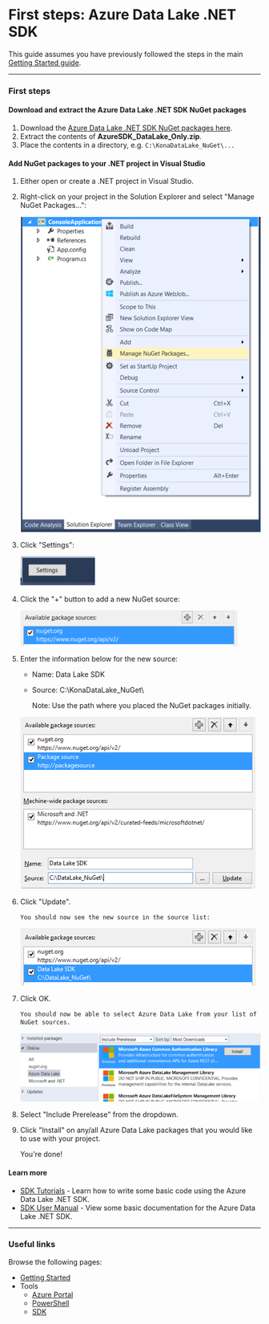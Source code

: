 # First steps: Azure Data Lake .NET SDK

This guide assumes you have previously followed the steps in the main [Getting Started guide](../GettingStarted.md).

------------

### First steps

#### Download and extract the Azure Data Lake .NET SDK NuGet packages
1. Download the [Azure Data Lake .NET SDK NuGet packages here](https://github.com/MicrosoftBigData/AzureDataLake/releases).
1. Extract the contents of **AzureSDK_DataLake_Only.zip**.
1. Place the contents in a directory, e.g. ``C:\KonaDataLake_NuGet\...``

#### Add NuGet packages to your .NET project in Visual Studio
1. Either open or create a .NET project in Visual Studio.

1. Right-click on your project in the Solution Explorer and select "Manage NuGet Packages...":

    ![](img/firststeps_managenugetpackages.png)

1. Click "Settings":

    ![](img/firststeps_settings.png)

1. Click the "+" button to add a new NuGet source:

    ![](img/firststeps_settings_plus.png)

1. Enter the information below for the new source:

    * Name: Data Lake SDK
    * Source: C:\KonaDataLake_NuGet\

        Note: Use the path where you placed the NuGet packages initially.

    ![](img/firststeps_settings_enterinfo.png)

1. Click "Update".
 
       You should now see the new source in the source list:
    
    ![](img/firststeps_settings_updated.png)

1. Click OK.
    
       You should now be able to select Azure Data Lake from your list of NuGet sources.
    
    ![](img/firststeps_manage_list.png)

1. Select "Include Prerelease" from the dropdown.

1. Click "Install" on any/all Azure Data Lake packages that you would like to use with your project.

    You're done!

#### Learn more
* [SDK Tutorials](Tutorials.md) - Learn how to write some basic code using the Azure Data Lake .NET SDK.
* [SDK User Manual](UserManual.md) - View some basic documentation for the Azure Data Lake .NET SDK.

------------

### Useful links

Browse the following pages:

* [Getting Started](../GettingStarted.md)
* Tools
    * [Azure Portal](../AzurePortal/FirstSteps.md)
    * [PowerShell](../PowerShell/FirstSteps.md)
    * [SDK](../SDK/FirstSteps.md)
